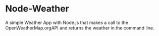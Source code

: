 # Node-Weather

A simple Weather App with Node.js that makes a call to the OpenWeatherMap.orgAPI and returns the weather in the command line.
